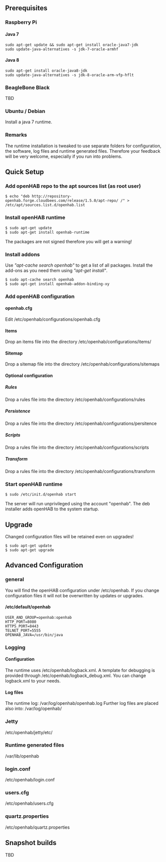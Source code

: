## Prerequisites
### Raspberry Pi
#### Java 7
    sudo apt-get update && sudo apt-get install oracle-java7-jdk
    sudo update-java-alternatives -s jdk-7-oracle-armhf
#### Java 8
    sudo apt-get install oracle-java8-jdk
    sudo update-java-alternatives -s jdk-8-oracle-arm-vfp-hflt
### BeagleBone Black
TBD
### Ubuntu / Debian
Install a java 7 runtime.

### Remarks
The runtime installation is tweaked to use separate folders for configuration, the software, log files
 and runtime generated files. Therefore your feedback will be very welcome, especially if you run into problems.

## Quick Setup
### Add openHAB repo to the apt sources list (as root user)
    $ echo "deb http://repository-openhab.forge.cloudbees.com/release/1.5.0/apt-repo/ /" > /etc/apt/sources.list.d/openhab.list

### Install openHAB runtime

    $ sudo apt-get update
    $ sudo apt-get install openhab-runtime

The packages are not signed therefore you will get a warning!

### Install addons
Use *"apt-cache search openhab"* to get a list of all packages. Install the add-ons as you need them using *"apt-get install"*.

    $ sudo apt-cache search openhab
    $ sudo apt-get install openhab-addon-binding-xy

### Add openHAB configuration
#### openhab.cfg
Edit /etc/openhab/configurations/openhab.cfg
#### Items
Drop an items file into the directory /etc/openhab/configurations/items/
#### Sitemap
Drop a sitemap file into the directory /etc/openhab/configurations/sitemaps

#### Optional configuration
##### Rules
Drop a rules file into the directory /etc/openhab/configurations/rules

##### Persistence
Drop a rules file into the directory /etc/openhab/configurations/persitence
##### Scripts
Drop a rules file into the directory /etc/openhab/configurations/scripts
##### Transform
Drop a rules file into the directory /etc/openhab/configurations/transform


### Start openHAB runtime
    $ sudo /etc/init.d/openhab start
The server will run unprivileged using the account "openhab".
The deb installer adds openHAB to the system startup. 

## Upgrade
Changed configuration files will be retained even on upgrades!

    $ sudo apt-get update
    $ sudo apt-get upgrade

## Advanced Configuration
### general
You will find the openHAB configuration under /etc/openhab.
If you change configuration files it will not be overwritten by updates or upgrades.

#### /etc/default/openhab
    USER_AND_GROUP=openhab:openhab
    HTTP_PORT=8080
    HTTPS_PORT=8443
    TELNET_PORT=5555
    OPENHAB_JAVA=/usr/bin/java

### Logging
#### Configuration
The runtime uses /etc/openhab/logback.xml.
A template for debugging is provided through /etc/openhab/logback_debug.xml. You can change logback.xml
to your needs.
#### Log files
The runtime log: /var/log/openhab/openhab.log
Further log files are placed also into: /var/log/openhab/

### Jetty
/etc/openhab/jetty/etc/
### Runtime generated files
/var/lib/openhab
### login.conf
/etc/openhab/login.conf
### users.cfg
/etc/openhab/users.cfg
### quartz.properties
/etc/openhab/quartz.properties

## Snapshot builds
TBD